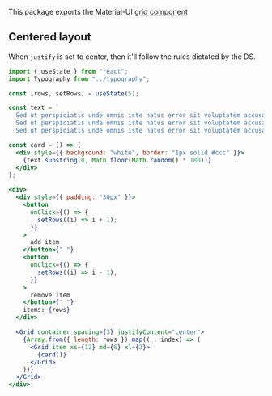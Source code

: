 This package exports the Material-UI [grid component](https://material-ui.com/components/grid/)

## Centered layout

When `justify` is set to center, then it'll follow the rules dictated by the DS.

```jsx
import { useState } from "react";
import Typography from "../typography";

const [rows, setRows] = useState(5);

const text = `
  Sed ut perspiciatis unde omnis iste natus error sit voluptatem accusantium.
  Sed ut perspiciatis unde omnis iste natus error sit voluptatem accusantium.
  Sed ut perspiciatis unde omnis iste natus error sit voluptatem accusantium.`;

const card = () => (
  <div style={{ background: "white", border: "1px solid #ccc" }}>
    {text.substring(0, Math.floor(Math.random() * 180))}
  </div>
);

<div>
  <div style={{ padding: "30px" }}>
    <button
      onClick={() => {
        setRows((i) => i + 1);
      }}
    >
      add item
    </button>{" "}
    <button
      onClick={() => {
        setRows((i) => i - 1);
      }}
    >
      remove item
    </button>{" "}
    items: {rows}
  </div>

  <Grid container spacing={3} justifyContent="center">
    {Array.from({ length: rows }).map((_, index) => (
      <Grid item xs={12} md={6} xl={3}>
        {card()}
      </Grid>
    ))}
  </Grid>
</div>;
```
